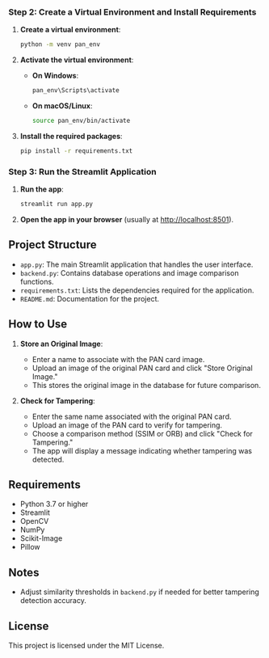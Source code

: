 ### Step 2: Create a Virtual Environment and Install Requirements

1. **Create a virtual environment**:
    ```bash
    python -m venv pan_env
    ```

2. **Activate the virtual environment**:
    - **On Windows**:
      ```bash
      pan_env\Scripts\activate
      ```
    - **On macOS/Linux**:
      ```bash
      source pan_env/bin/activate
      ```

3. **Install the required packages**:
    ```bash
    pip install -r requirements.txt
    ```

### Step 3: Run the Streamlit Application

1. **Run the app**:
    ```bash
    streamlit run app.py
    ```

2. **Open the app in your browser** (usually at [http://localhost:8501](http://localhost:8501)).

## Project Structure

- `app.py`: The main Streamlit application that handles the user interface.
- `backend.py`: Contains database operations and image comparison functions.
- `requirements.txt`: Lists the dependencies required for the application.
- `README.md`: Documentation for the project.

## How to Use

1. **Store an Original Image**:
   - Enter a name to associate with the PAN card image.
   - Upload an image of the original PAN card and click "Store Original Image."
   - This stores the original image in the database for future comparison.

2. **Check for Tampering**:
   - Enter the same name associated with the original PAN card.
   - Upload an image of the PAN card to verify for tampering.
   - Choose a comparison method (SSIM or ORB) and click "Check for Tampering."
   - The app will display a message indicating whether tampering was detected.

## Requirements

- Python 3.7 or higher
- Streamlit
- OpenCV
- NumPy
- Scikit-Image
- Pillow

## Notes

- Adjust similarity thresholds in `backend.py` if needed for better tampering detection accuracy.

## License

This project is licensed under the MIT License.
